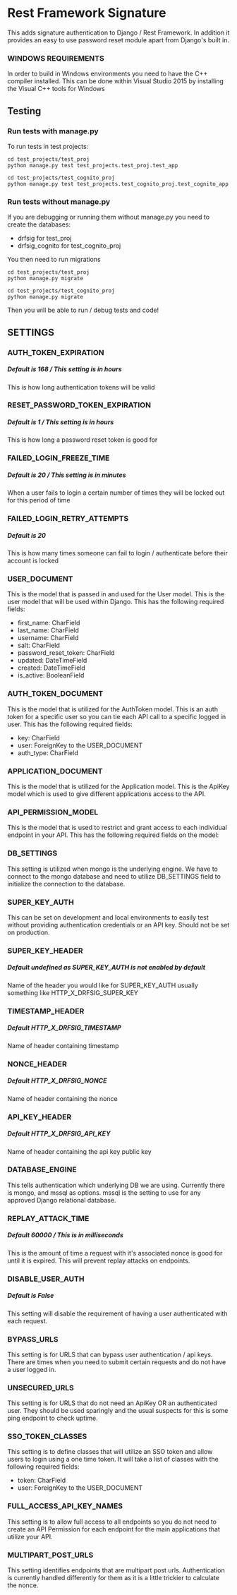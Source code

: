 # Rest Framework Signature

This adds signature authentication to Django / Rest Framework. In addition it provides an easy to use password reset module apart from Django's built in.

### WINDOWS REQUIREMENTS
In order to build in Windows environments you need to have the C++ compiler installed. This can be done within Visual Studio 2015 by installing the Visual C++ tools for Windows

## Testing
### Run tests with manage.py
To run tests in test projects:
```
cd test_projects/test_proj
python manage.py test test_projects.test_proj.test_app

cd test_projects/test_cognito_proj
python manage.py test test_projects.test_cognito_proj.test_cognito_app
```

### Run tests without manage.py
If you are debugging or running them without manage.py you need to create the databases:
 * drfsig for test_proj
 * drfsig_cognito for test_cognito_proj

You then need to run migrations
```
cd test_projects/test_proj
python manage.py migrate

cd test_projects/test_cognito_proj
python manage.py migrate
```

Then you will be able to run / debug tests and code!

## SETTINGS

### AUTH_TOKEN_EXPIRATION
##### Default is 168 / This setting is in hours
This is how long authentication tokens will be valid


### RESET_PASSWORD_TOKEN_EXPIRATION
##### Default is 1 / This setting is in hours
This is how long a password reset token is good for


### FAILED_LOGIN_FREEZE_TIME
##### Default is 20 / This setting is in minutes
When a user fails to login a certain number of times they will be locked out for this period of time


### FAILED_LOGIN_RETRY_ATTEMPTS
##### Default is 20
This is how many times someone can fail to login / authenticate before their account is locked


### USER_DOCUMENT
This is the model that is passed in and used for the User model. This is the user model that will be used within Django. This has the following required fields:
 * first_name: CharField
 * last_name: CharField
 * username: CharField
 * salt: CharField
 * password_reset_token: CharField
 * updated: DateTimeField
 * created: DateTimeField
 * is_active: BooleanField


### AUTH_TOKEN_DOCUMENT
This is the model that is utilized for the AuthToken model. This is an auth token for a specific user so you can tie each API call to a specific logged in user. This has the following required fields:
 * key: CharField
 * user: ForeignKey to the USER_DOCUMENT
 * auth_type: CharField


### APPLICATION_DOCUMENT
This is the model that is utilized for the Application model. This is the ApiKey model which is used to give different applications access to the API.


### API_PERMISSION_MODEL
This is the model that is used to restrict and grant access to each individual endpoint in your API. This has the following required fields on the model:


### DB_SETTINGS
This setting is utilized when mongo is the underlying engine. We have to connect to the mongo database and need to utilize DB_SETTINGS field to initialize the connection to the database.


### SUPER_KEY_AUTH
This can be set on development and local environments to easily test without providing authentication credentials or an API key. Should not be set on production.


### SUPER_KEY_HEADER
##### Default undefined as SUPER_KEY_AUTH is not enabled by default
Name of the header you would like for SUPER_KEY_AUTH usually something like HTTP_X_DRFSIG_SUPER_KEY


### TIMESTAMP_HEADER
##### Default HTTP_X_DRFSIG_TIMESTAMP
Name of header containing timestamp


### NONCE_HEADER
##### Default HTTP_X_DRFSIG_NONCE
Name of header containing the nonce


### API_KEY_HEADER
##### Default HTTP_X_DRFSIG_API_KEY
Name of header containing the api key public key


### DATABASE_ENGINE
This tells authentication which underlying DB we are using. Currently there is mongo, and mssql as options. mssql is the setting to use for any approved Django relational database.


### REPLAY_ATTACK_TIME
##### Default 60000 / This is in milliseconds
This is the amount of time a request with it's associated nonce is good for until it is expired. This will prevent replay attacks on endpoints.


### DISABLE_USER_AUTH
##### Default is False
This setting will disable the requirement of having a user authenticated with each request.


### BYPASS_URLS
This setting is for URLS that can bypass user authentication / api keys. There are times when you need to submit certain requests and do not have a user logged in.


### UNSECURED_URLS
This setting is for URLS that do not need an ApiKey OR an authenticated user. They should be used sparingly and the usual suspects for this is some ping endpoint to check uptime.


### SSO_TOKEN_CLASSES
This setting is to define classes that will utilize an SSO token and allow users to login using a one time token. It will take a list of classes with the following required fields:
 * token: CharField
 * user: ForeignKey to the USER_DOCUMENT


### FULL_ACCESS_API_KEY_NAMES
This setting is to allow full access to all endpoints so you do not need to create an API Permission for each endpoint for the main applications that utilize your API.


### MULTIPART_POST_URLS
This setting identifies endpoints that are multipart post urls. Authentication is currently handled differently for them as it is a little trickier to calculate the nonce.
